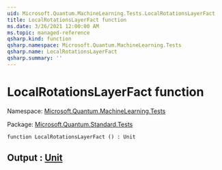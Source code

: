 ```yaml
---
uid: Microsoft.Quantum.MachineLearning.Tests.LocalRotationsLayerFact
title: LocalRotationsLayerFact function
ms.date: 3/26/2021 12:00:00 AM
ms.topic: managed-reference
qsharp.kind: function
qsharp.namespace: Microsoft.Quantum.MachineLearning.Tests
qsharp.name: LocalRotationsLayerFact
qsharp.summary: ''
---
```


# LocalRotationsLayerFact function

Namespace: [Microsoft.Quantum.MachineLearning.Tests](xref:Microsoft.Quantum.MachineLearning.Tests)

Package: [Microsoft.Quantum.Standard.Tests](https://nuget.org/packages/Microsoft.Quantum.Standard.Tests)




```qsharp
function LocalRotationsLayerFact () : Unit
```


## Output : [Unit](xref:microsoft.quantum.lang-ref.unit)

